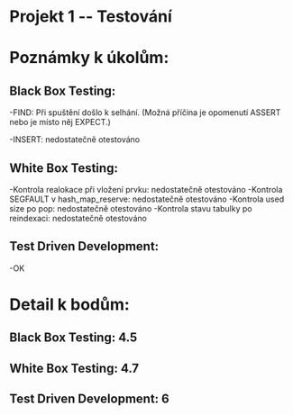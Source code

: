 # Projekt 1 -- Testování

# Poznámky k úkolům:

## Black Box Testing:

   -FIND: Při spuštění došlo k selhání. (Možná příčina je opomenutí ASSERT nebo je místo něj EXPECT.)
   
   -INSERT: nedostatečně otestováno

## White Box Testing:

   -Kontrola realokace při vložení prvku: nedostatečně otestováno
   -Kontrola SEGFAULT v hash_map_reserve: nedostatečně otestováno
   -Kontrola used size po pop: nedostatečně otestováno
   -Kontrola stavu tabulky po reindexaci: nedostatečně otestováno

## Test Driven Development:

   -OK

# Detail k bodům:

## Black Box Testing: 4.5

## White Box Testing: 4.7

## Test Driven Development: 6


